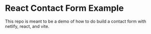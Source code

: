 # React Contact Form Example

This repo is meant to be a demo of how to do build a contact form with netlify, react, and vite.